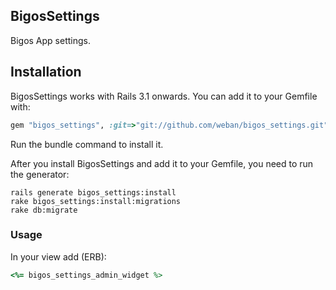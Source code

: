 ## BigosSettings
Bigos App settings.

## Installation

BigosSettings works with Rails 3.1 onwards. You can add it to your Gemfile with:

```ruby
gem "bigos_settings", :git=>"git://github.com/weban/bigos_settings.git"
```

Run the bundle command to install it.

After you install BigosSettings and add it to your Gemfile, you need to run the generator:

```console
rails generate bigos_settings:install
rake bigos_settings:install:migrations
rake db:migrate
```

### Usage

In your view add (ERB):
```ruby
<%= bigos_settings_admin_widget %>
```
